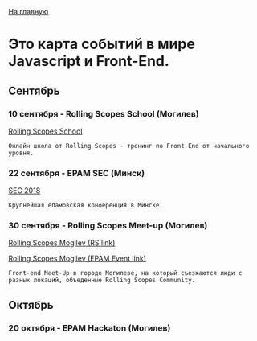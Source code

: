 <a href="https://github.com/js-machine/dashboard/blob/master/README.md">На главную</a>

# Это карта событий в мире Javascript и Front-End.


## Сентябрь


### 10 сентября - Rolling Scopes School (Могилев)

<a href="https://school.rollingscopes.com/">Rolling Scopes School</a>

```
Онлайн школа от Rolling Scopes - тренинг по Front-End от начального уровня.
```

### 22 сентября - EPAM SEC (Минск)

<a href="https://events.epam.com/events/sec-2018/">SEC 2018</a>

```
Крупнейшая епамовская конференция в Минске.
```

### 30 сентября - Rolling Scopes Meet-up (Могилев)

<a href="https://mogilev.rollingscopes.com/">Rolling Scopes Mogilev (RS link)</a>

<a href="https://events.epam.com/events/the-rolling-scopes-50-mogilev/">Rolling Scopes Mogilev (EPAM Event link)</a>

```
Front-end Meet-Up в городе Могилеве, на который съезжаются люди с разных локаций, объеденные Rolling Scopes Community. 
```
## Октябрь

### 20 октября - EPAM Hackaton (Могилев)

